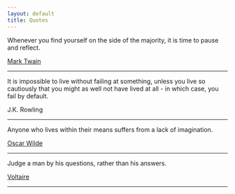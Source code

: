 ```yaml
---
layout: default
title: Quotes
---
```



Whenever you find yourself on the side of the majority, it is time to pause and reflect.

[Mark Twain](http://www.cmgww.com/historic/twain/about/bio.htm)

---


It is impossible to live without failing at something, unless you live so cautiously that you might as well not have lived at all - in which case, you fail by default.

J.K. Rowling

---

Anyone who lives within their means suffers from a lack of imagination.


[Oscar Wilde](http://www.cmgww.com/historic/wilde/)

---

Judge a man by his questions, rather than his answers.


[Voltaire](https://en.wikipedia.org/wiki/Voltaire)


---


